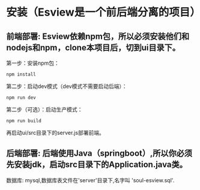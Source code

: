 # 安装（Esview是一个前后端分离的项目）

## 前端部署: Esview依赖npm包，所以必须安装他们和nodejs和npm，clone本项目后，切到ui目录下。

第一步：安装npm包：

```shell
npm install
```
第二步：启动dev模式（dev模式不需要启动后端）：
```shell
npm run dev
```
第二步（可选）：启动生产模式：
```shell
npm run build
```
再启动ui/src目录下的server.js部署前端。

## 后端部署: 后端使用Java（springboot）,所以你必须先安装jdk，启动src目录下的Application.java类。

数据库: mysql,数据库表文件在'server'目录下,名字叫 'soul-esview.sql'.




